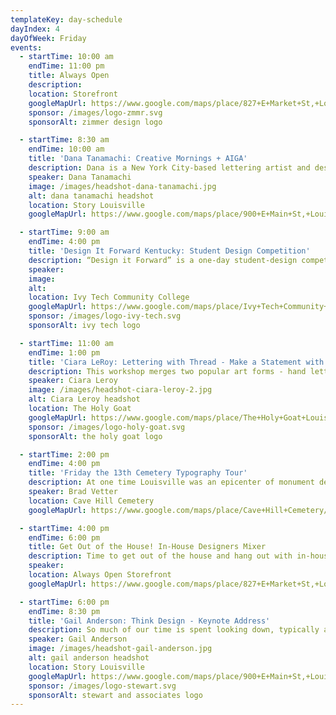 ```yaml
---
templateKey: day-schedule
dayIndex: 4
dayOfWeek: Friday
events:
  - startTime: 10:00 am
    endTime: 11:00 pm
    title: Always Open
    description:
    location: Storefront
    googleMapUrl: https://www.google.com/maps/place/827+E+Market+St,+Louisville,+KY+40206/@38.2535377,-85.7389026,17z/data=!3m1!4b1!4m5!3m4!1s0x886972c4c43512af:0x4a596a5908153b94!8m2!3d38.2535335!4d-85.7367139
    sponsor: /images/logo-zmmr.svg
    sponsorAlt: zimmer design logo

  - startTime: 8:30 am
    endTime: 10:00 am
    title: 'Dana Tanamachi: Creative Mornings + AIGA'
    description: Dana is a New York City-based lettering artist and designer who enjoys living a quiet life and working with her hands. In 2009, an impromptu chalk installation for a Brooklyn housewarming party landed Dana her first commission for Google and set the popular chalk-lettering trend—and her career—in motion. After working under design icon Louise Fili, she opened Tanamachi Studio, a boutique design studio specializing in custom typography and illustration for editorial, lifestyle, food, and fashion brands.
    speaker: Dana Tanamachi
    image: /images/headshot-dana-tanamachi.jpg
    alt: dana tanamachi headshot
    location: Story Louisville
    googleMapUrl: https://www.google.com/maps/place/900+E+Main+St,+Louisville,+KY+40206/@38.2541017,-85.7378052,17z/data=!3m1!4b1!4m5!3m4!1s0x886972db4be694c9:0x5714d0e59139e964!8m2!3d38.2540975!4d-85.7356165

  - startTime: 9:00 am
    endTime: 4:00 pm
    title: 'Design It Forward Kentucky: Student Design Competition'
    description: “Design it Forward” is a one-day student-design competition where students receive a design brief the morning of the competition and students from regional universities work in teams. Think Food Network's “Chopped”, but for graphic design. Throughout the day students work on creating graphics and a final presentation that they present to a panel of judges to determine the winner. The end-product is a logo and/or design project that serves a regional non-profit client. This event puts students in a real-world time crunch and also provides service-design for the region.
    speaker:
    image:
    alt:
    location: Ivy Tech Community College
    googleMapUrl: https://www.google.com/maps/place/Ivy+Tech+Community+College/@38.2531489,-85.8690082,11z/data=!4m8!1m2!2m1!1sivy+tech!3m4!1s0x0:0x6c6d5c077768313b!8m2!3d38.3894371!4d-85.7628822
    sponsor: /images/logo-ivy-tech.svg
    sponsorAlt: ivy tech logo

  - startTime: 11:00 am
    endTime: 1:00 pm
    title: 'Ciara LeRoy: Lettering with Thread - Make a Statement with Embroidery'
    description: This workshop merges two popular art forms - hand lettering and embroidery - to create a highly tactile piece of work that has something to say. Join Ciara LeRoy of Pretty Strange Design for this two-hour session on embroidery basics, capturing typographic inspiration and creating an embroidered composition that sends a message that is serious, silly, or somewhere in between.
    speaker: Ciara Leroy
    image: /images/headshot-ciara-leroy-2.jpg
    alt: Ciara Leroy headshot
    location: The Holy Goat
    googleMapUrl: https://www.google.com/maps/place/The+Holy+Goat+Louisville/@38.2526172,-85.7426257,17z/data=!3m1!4b1!4m8!3m7!1s0x886972c5d2b58321:0x65f4ee2680a1f67d!5m2!4m1!1i2!8m2!3d38.252613!4d-85.740437
    sponsor: /images/logo-holy-goat.svg
    sponsorAlt: the holy goat logo

  - startTime: 2:00 pm
    endTime: 4:00 pm
    title: 'Friday the 13th Cemetery Typography Tour'
    description: At one time Louisville was an epicenter of monument design, and Cave Hill Cemetery is filled with many beautiful examples of why. Join the Cave Hill staff on a design-centric walking tour of Louisville's Historic Cave Hill Cemetery. We will get a brief history of stone carving processes (new and old) and how that influences monument design over the years. This is your chance to find the hidden typographic gems of Cave Hill and meet the people who design, restore and preserve the monuments of this Louisville treasure. Stick around afterwards to make some of your own grave rubbings!
    speaker: Brad Vetter
    location: Cave Hill Cemetery
    googleMapUrl: https://www.google.com/maps/place/Cave+Hill+Cemetery/@38.2454051,-85.7170115,17z/data=!3m1!4b1!4m5!3m4!1s0x88697331b893bc8b:0xd96806c24a7f12cf!8m2!3d38.2454009!4d-85.7148228

  - startTime: 4:00 pm
    endTime: 6:00 pm
    title: Get Out of the House! In-House Designers Mixer
    description: Time to get out of the house and hang out with in-house creatives! Meet other in-house designers at our happy hour at the Always Open Storefront. You'll get the chance to talk shop and sign up for our online community, future involvement, and resources.
    speaker:
    location: Always Open Storefront
    googleMapUrl: https://www.google.com/maps/place/827+E+Market+St,+Louisville,+KY+40206/@38.2535377,-85.7389026,17z/data=!3m1!4b1!4m5!3m4!1s0x886972c4c43512af:0x4a596a5908153b94!8m2!3d38.2535335!4d-85.7367139

  - startTime: 6:00 pm
    endTime: 8:30 pm
    title: 'Gail Anderson: Think Design - Keynote Address'
    description: So much of our time is spent looking down, typically at some kind of screen. But there are places to find inspiration beyond Instagram or a Pinterest board. Hear tales from a “veteran” designer (as anyone of a certain age who's still working is called). Discover ways to keep your work fresh. Learn how to remain challenged. Or just show up because it's the final presentation of an amazing week—and probably the best way to jumpstart an inspired weekend. But prepare to exchange ideas with someone who's still thinking about design pretty much all the time, even 35 year in. It'll be fun.
    speaker: Gail Anderson
    image: /images/headshot-gail-anderson.jpg
    alt: gail anderson headshot
    location: Story Louisville
    googleMapUrl: https://www.google.com/maps/place/900+E+Main+St,+Louisville,+KY+40206/@38.2541017,-85.7378052,17z/data=!3m1!4b1!4m5!3m4!1s0x886972db4be694c9:0x5714d0e59139e964!8m2!3d38.2540975!4d-85.7356165
    sponsor: /images/logo-stewart.svg
    sponsorAlt: stewart and associates logo
---
```

